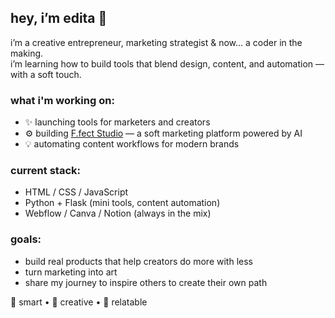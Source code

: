 ## hey, i’m edita 👋

i’m a creative entrepreneur, marketing strategist & now… a coder in the making.  
i’m learning how to build tools that blend design, content, and automation — with a soft touch.

### what i'm working on:
- ✨ launching tools for marketers and creators  
- ⚙️ building [F.fect Studio](https://ffectstudio.com) — a soft marketing platform powered by AI  
- 💡 automating content workflows for modern brands

### current stack:
- HTML / CSS / JavaScript  
- Python + Flask (mini tools, content automation)  
- Webflow / Canva / Notion (always in the mix)

### goals:
- build real products that help creators do more with less  
- turn marketing into art  
- share my journey to inspire others to create their own path

🧠 smart • 🎨 creative • 🤝 relatable
